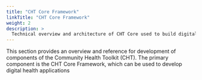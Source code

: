 ```yaml
---
title: "CHT Core Framework"
linkTitle: "CHT Core Framework"
weight: 2
description: >
  Technical overview and architecture of CHT Core used to build digital health applications
---
```


This section provides an overview and reference for development of components of the Community Health Toolkit (CHT). The primary component is the CHT Core Framework, which can be used to develop digital health applications